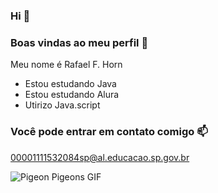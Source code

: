 ### Hi 🏹

### Boas vindas ao meu perfil 💙

Meu nome é Rafael F. Horn

- Estou estudando Java
- Estou estudando Alura
- Utirizo Java.script

### Você pode entrar em contato comigo 📫
00001111532084sp@al.educacao.sp.gov.br

![Pigeon Pigeons GIF](https://media1.tenor.com/m/Wqz0Eyi6c4AAAAAd/pigeon-pigeons.gif)
